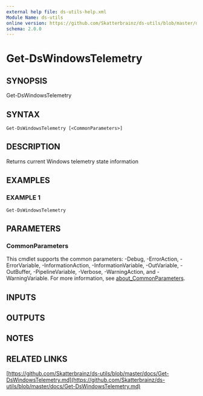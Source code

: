 ```yaml
---
external help file: ds-utils-help.xml
Module Name: ds-utils
online version: https://github.com/Skatterbrainz/ds-utils/blob/master/docs/Get-DsWindowsTelemetry.md
schema: 2.0.0
---
```


# Get-DsWindowsTelemetry

## SYNOPSIS
Get-DsWindowsTelemetry

## SYNTAX

```
Get-DsWindowsTelemetry [<CommonParameters>]
```

## DESCRIPTION
Returns current Windows telemetry state information

## EXAMPLES

### EXAMPLE 1
```
Get-DsWindowsTelemetry
```

## PARAMETERS

### CommonParameters
This cmdlet supports the common parameters: -Debug, -ErrorAction, -ErrorVariable, -InformationAction, -InformationVariable, -OutVariable, -OutBuffer, -PipelineVariable, -Verbose, -WarningAction, and -WarningVariable. For more information, see [about_CommonParameters](http://go.microsoft.com/fwlink/?LinkID=113216).

## INPUTS

## OUTPUTS

## NOTES

## RELATED LINKS

[https://github.com/Skatterbrainz/ds-utils/blob/master/docs/Get-DsWindowsTelemetry.md](https://github.com/Skatterbrainz/ds-utils/blob/master/docs/Get-DsWindowsTelemetry.md)

